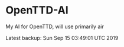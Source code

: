# OpenTTD-AI
My AI for OpenTTD, will use primarily air

Latest backup: Sun Sep 15 03:49:01 UTC 2019
